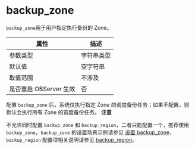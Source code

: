 backup_zone 
================================

`backup_zone`用于用户指定执行备份的 Zone。


|      **属性**      | **描述** |
|------------------|--------|
| 参数类型             | 字符串类型  |
| 默认值              | 空字符串   |
| 取值范围             | 不涉及    |
| 是否重启 OBServer 生效 | 否      |



配置 `backup_zone` 后，系统仅执行指定 Zone 的调度备份任务；如果不配置，则默认会执行所有 Zone 的调度备份任务。
**注意**



不允许同时配置 `backup_zone` 和 `backup_region`，二者只能配置一个，推荐使用 `backup_zone`，`backup_zone` 的设置场景示例请参见 [设置 backup_zone](/zh-CN/6.administrator-guide/8.high-data-availability/2.backup-and-restoration-management/5.routine-maintenance/2.set-backup_zone.md)，`backup_region` 配置项相关说明请参见 [backup_region](/en-US/13.reference-guide/3.system-configuration-items/21.backup_region.md)。

